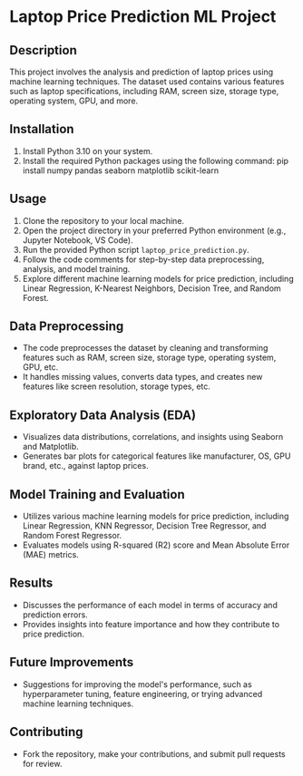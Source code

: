 # Laptop Price Prediction ML Project

## Description

This project involves the analysis and prediction of laptop prices using machine learning techniques. The dataset used contains various features such as laptop specifications, including RAM, screen size, storage type, operating system, GPU, and more.

## Installation

1. Install Python 3.10 on your system.
2. Install the required Python packages using the following command:
pip install numpy pandas seaborn matplotlib scikit-learn

## Usage

1. Clone the repository to your local machine.
2. Open the project directory in your preferred Python environment (e.g., Jupyter Notebook, VS Code).
3. Run the provided Python script `laptop_price_prediction.py`.
4. Follow the code comments for step-by-step data preprocessing, analysis, and model training.
5. Explore different machine learning models for price prediction, including Linear Regression, K-Nearest Neighbors, Decision Tree, and Random Forest.

## Data Preprocessing

- The code preprocesses the dataset by cleaning and transforming features such as RAM, screen size, storage type, operating system, GPU, etc.
- It handles missing values, converts data types, and creates new features like screen resolution, storage types, etc.

## Exploratory Data Analysis (EDA)

- Visualizes data distributions, correlations, and insights using Seaborn and Matplotlib.
- Generates bar plots for categorical features like manufacturer, OS, GPU brand, etc., against laptop prices.

## Model Training and Evaluation

- Utilizes various machine learning models for price prediction, including Linear Regression, KNN Regressor, Decision Tree Regressor, and Random Forest Regressor.
- Evaluates models using R-squared (R2) score and Mean Absolute Error (MAE) metrics.

## Results

- Discusses the performance of each model in terms of accuracy and prediction errors.
- Provides insights into feature importance and how they contribute to price prediction.

## Future Improvements

- Suggestions for improving the model's performance, such as hyperparameter tuning, feature engineering, or trying advanced machine learning techniques.

## Contributing

- Fork the repository, make your contributions, and submit pull requests for review.
